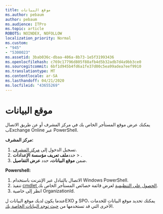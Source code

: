 ```yaml
---
title: موقع البيانات
ms.author: pebaum
author: pebaum
ms.audience: ITPro
ms.topic: article
ROBOTS: NOINDEX, NOFOLLOW
localization_priority: Normal
ms.custom:
- "945"
- "5300023"
ms.assetid: 3bab036c-dbaa-406a-8b73-1e5f31993436
ms.openlocfilehash: c769c17796d805f88afb4d5b32adb7d4a9bb3ce0
ms.sourcegitcommit: 6bf1d945b4fd6a1fe37d00c5ea99adea7eef9910
ms.translationtype: MT
ms.contentlocale: ar-SA
ms.lasthandoff: 04/21/2020
ms.locfileid: "43655269"
---
```

# <a name="data-location"></a>موقع البيانات

يمكنك عرض موقع المستأجر الخاص بك في مركز المشرف أو عن طريق الاتصال بExchange Online عبر PowerShell.


**مركز المشرف:**
1. تسجيل الدخول إلى [مركز المشرف](https://admin.microsoft.com/Adminportal/Home).
2. حدد**ملف تعريف مؤسسة** **الإعدادات** > .
3. ضمن **موقع البيانات،** حدد **عرض التفاصيل**.


**Powershell:**
1. الاتصال بالتبادل عبر الإنترنت باستخدام Windows PowerShell.
2. تنفيذ [cmdlet الحصول على التنظيمية](https://docs.microsoft.com/powershell/module/exchange/active-directory/get-organizationalunit) لعرض قائمة خصائص المستأجر الخاص بك. 
3. انظر إلى خاصية OrganizationId.

عندما يكون لديك موقع البيانات لEXO و SPO، يمكنك تحديد موقع البيانات للخدمات الأخرى التي قد تستخدمها من [حيث توجد البيانات الخاصة بك](https://products.office.com/where-is-your-data-located).